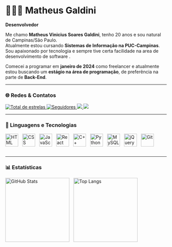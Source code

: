 # 🧑🏻‍💻 Matheus Galdini

**Desenvolvedor**

Me chamo **Matheus Vinicius Soares Galdini**, tenho 20 anos e sou natural de Campinas/São Paulo.  
Atualmente estou cursando **Sistemas de Informação na PUC-Campinas**.  
Sou apaixonado por tecnologia e sempre tive certa facilidade na area de desenvolvimento de software
.

Comecei a programar em **janeiro de 2024** como freelancer e atualmente estou buscando um **estágio na área de programação**, de preferência na parte de **Back-End**.

---

### 🌐 Redes & Contatos

<a href="https://github.com/Matheusgaldini7?tab=repositories&sort=stargazers">
  <img 
    alt="Total de estrelas" 
    title="Total de estrelas GitHub" 
    src="https://custom-icon-badges.demolab.com/github/stars/Matheusgaldini7?color=55960c&style=for-the-badge&labelColor=488207&logo=star&label=Estrelas"
  />
</a>

<a href="https://github.com/Matheusgaldini7?tab=followers">
  <img 
    alt="Seguidores" 
    title="Me siga no GitHub" 
    src="https://custom-icon-badges.demolab.com/github/followers/Matheusgaldini7?color=236ad3&labelColor=1155ba&style=for-the-badge&logo=github&label=Seguidores&logoColor=white"
  />
</a>

<a href="https://www.linkedin.com/in/matheus-galdini-7a33242b5/" target="_blank">
  <img 
    src="https://img.shields.io/badge/-LinkedIn-%230077B5?style=for-the-badge&logo=linkedin&logoColor=white" 
  />
</a>

<a href="mailto:matheusgaldini120@gmail.com">
  <img 
    src="https://img.shields.io/badge/Gmail-D14836?style=for-the-badge&logo=gmail&logoColor=white"
  />
</a>

---

### 🤖 Linguagens e Tecnologias

<img align="left" alt="HTML" title="HTML" width="40px" style="padding-right: 10px;" src="https://cdn.jsdelivr.net/gh/devicons/devicon@latest/icons/html5/html5-original.svg"/>  
<img align="left" alt="CSS" title="CSS" width="40px" style="padding-right: 10px;" src="https://cdn.jsdelivr.net/gh/devicons/devicon@latest/icons/css3/css3-original.svg"/>  
<img align="left" alt="JavaScript" title="JavaScript" width="40px" style="padding-right: 10px;" src="https://cdn.jsdelivr.net/gh/devicons/devicon@latest/icons/javascript/javascript-original.svg"/>  
<img align="left" alt="React" title="React" width="40px" style="padding-right: 10px;" src="https://cdn.jsdelivr.net/gh/devicons/devicon@latest/icons/react/react-original.svg"/>  
<img align="left" alt="C++" title="C++" width="40px" style="padding-right: 10px;" src="https://cdn.jsdelivr.net/gh/devicons/devicon@latest/icons/cplusplus/cplusplus-original.svg"/>  
<img align="left" alt="Python" title="Python" width="40px" style="padding-right: 10px;" src="https://cdn.jsdelivr.net/gh/devicons/devicon@latest/icons/python/python-original.svg"/>  
<img align="left" alt="MySQL" title="MySQL" width="40px" style="padding-right: 10px;" src="https://cdn.jsdelivr.net/gh/devicons/devicon@latest/icons/mysql/mysql-original.svg"/>  
<img align="left" alt="jQuery" title="jQuery" width="40px" style="padding-right: 10px;" src="https://cdn.jsdelivr.net/gh/devicons/devicon@latest/icons/jquery/jquery-original.svg"/>  
<img align="left" alt="Git" title="Git" width="40px" style="padding-right: 10px;" src="https://cdn.jsdelivr.net/gh/devicons/devicon@latest/icons/git/git-original.svg"/>

<br clear="left"/>
<br/>

---

### 📊 Estatísticas

<p>
  <img 
    align="left" 
    alt="GitHub Stats" 
    height="200" 
    style="padding-right: 10px;" 
    src="https://github-readme-stats.vercel.app/api?username=Matheusgaldini7&show_icons=true&theme=tokyonight&include_all_commits=true&locale=pt-br" 
  />

<img 
    align="left" 
    alt="Top Langs" 
    height="200" 
    src="https://github-readme-stats.vercel.app/api/top-langs/?username=Matheusgaldini7&theme=tokyonight&layout=compact&custom_title=Tecnologias&langs_count=9" 
  />

</p>
